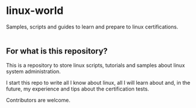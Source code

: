 # linux-world

Samples, scripts and guides to learn and prepare to linux certifications.
<br>
<br>

## For what is this repository?

This is a repository to store linux scripts, tutorials and samples about linux system administration.

I start this repo to write all I know about linux, all I will learn about and, in the future, my experience and tips about the certification tests.

Contributors are welcome.
